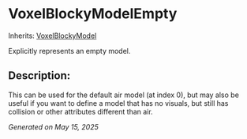 # VoxelBlockyModelEmpty

Inherits: [VoxelBlockyModel](VoxelBlockyModel.md)

Explicitly represents an empty model.

## Description:

This can be used for the default air model (at index 0), but may also be useful if you want to define a model that has no visuals, but still has collision or other attributes different than air.

_Generated on May 15, 2025_
